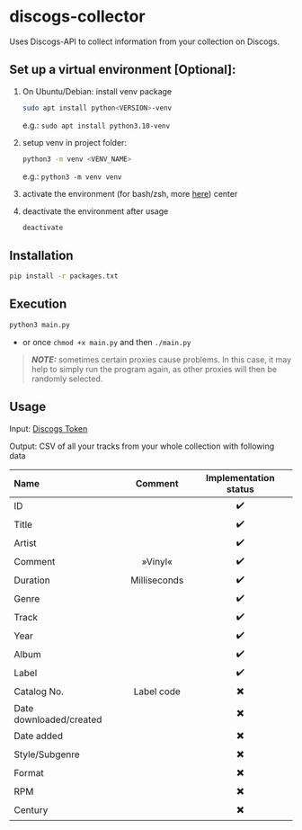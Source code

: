 # discogs-collector

Uses Discogs-API to collect information from your collection on Discogs.

## Set up a virtual environment [Optional]:

1. On Ubuntu/Debian: install venv package

    ```sh
    sudo apt install python<VERSION>-venv
    ```

    e.g.: `sudo apt install python3.10-venv`

2. setup venv in project folder:

    ```sh
    python3 -m venv <VENV_NAME>
    ```

    e.g.: `python3 -m venv venv`

3. activate the environment (for bash/zsh, more [here](https://docs.python.org/3/library/venv.html#how-venvs-work))
center
4. deactivate the environment after usage

    ```sh
    deactivate
    ```

## Installation

```sh
pip install -r packages.txt
```

## Execution

```sh
python3 main.py
```

- or once `chmod +x main.py` and then `./main.py`
  
> **_NOTE:_**  sometimes certain proxies cause problems. In this case, it may help to simply run the program again, as other proxies will then be randomly selected. 

## Usage

Input: <a href="https://www.discogs.com/de/settings/developers">Discogs Token</a>

Output: CSV of all your tracks from your whole collection with following data

Name | Comment | Implementation status
:-|:-:|:-:
ID||✔️
Title||✔️
Artist||✔️
Comment|»Vinyl«|✔️
Duration|Milliseconds|✔️
Genre||✔️
Track||✔️
Year||✔️
Album||✔️
Label||✔️
Catalog No.|Label code|✖️ |
Date downloaded/created||✖️
Date added||✖️
Style/Subgenre||✖️
Format||✖️
RPM||✖️
Century||✖️

